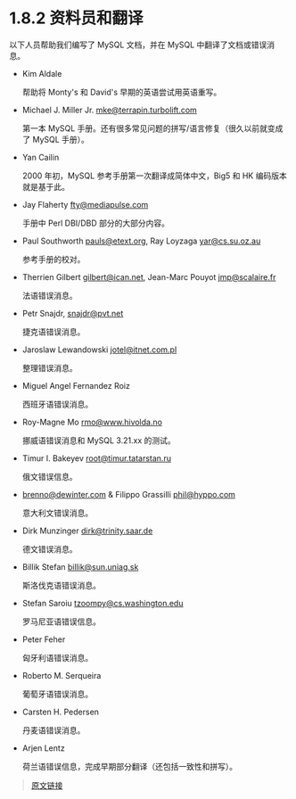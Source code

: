 # 1.8.2 资料员和翻译

以下人员帮助我们编写了 MySQL 文档，并在 MySQL 中翻译了文档或错误消息。

- Kim Aldale

  帮助将 Monty's 和 David's 早期的英语尝试用英语重写。

- Michael J. Miller Jr. <mke@terrapin.turbolift.com>

  第一本 MySQL 手册。还有很多常见问题的拼写/语言修复（很久以前就变成了 MySQL 手册）。

- Yan Cailin

  2000 年初，MySQL 参考手册第一次翻译成简体中文，Big5 和 HK 编码版本就是基于此。

- Jay Flaherty <fty@mediapulse.com>

  手册中 Perl DBI/DBD 部分的大部分内容。

- Paul Southworth <pauls@etext.org>, Ray Loyzaga <yar@cs.su.oz.au>

  参考手册的校对。

- Therrien Gilbert <gilbert@ican.net>, Jean-Marc Pouyot <jmp@scalaire.fr>

  法语错误消息。

- Petr Snajdr, <snajdr@pvt.net>

  捷克语错误消息。

- Jaroslaw Lewandowski <jotel@itnet.com.pl>

  整理错误消息。

- Miguel Angel Fernandez Roiz

  西班牙语错误消息。

- Roy-Magne Mo <rmo@www.hivolda.no>

  挪威语错误消息和 MySQL 3.21.xx 的测试。

- Timur I. Bakeyev <root@timur.tatarstan.ru>

  俄文错误信息。

- <brenno@dewinter.com> & Filippo Grassilli <phil@hyppo.com>

  意大利文错误消息。

- Dirk Munzinger <dirk@trinity.saar.de>

  德文错误消息。

- Billik Stefan <billik@sun.uniag.sk>

  斯洛伐克语错误消息。

- Stefan Saroiu <tzoompy@cs.washington.edu>

  罗马尼亚语错误信息。

- Peter Feher

  匈牙利语错误消息。

- Roberto M. Serqueira

  葡萄牙语错误消息。

- Carsten H. Pedersen

  丹麦语错误消息。

- Arjen Lentz

  荷兰语错误信息，完成早期部分翻译（还包括一致性和拼写）。

> [原文链接](https://dev.mysql.com/doc/refman/8.0/en/documenters-translators.html)
